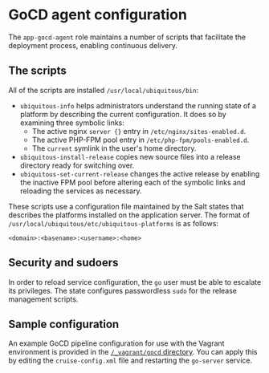 # GoCD agent configuration

The `app-gocd-agent` role maintains a number of scripts that facilitate the deployment process, enabling continuous delivery.

## The scripts

All of the scripts are installed `/usr/local/ubiquitous/bin`:

* `ubiquitous-info` helps administrators understand the running state of a platform by describing the current configuration. It does so by examining three symbolic links:
  * The active nginx `server {}` entry in `/etc/nginx/sites-enabled.d`.
  * The active PHP-FPM pool entry in `/etc/php-fpm/pools-enabled.d`.
  * The `current` symlink in the user's home directory.
* `ubiquitous-install-release` copies new source files into a release directory ready for switching over.
* `ubiquitous-set-current-release` changes the active release by enabling the inactive FPM pool before altering each of the symbolic links and reloading the services as necessary.

These scripts use a configuration file maintained by the Salt states that describes the platforms installed on the application server. The format of `/usr/local/ubiquitous/etc/ubiquitous-platforms` is as follows:

```
<domain>:<basename>:<username>:<home>
```

## Security and sudoers

In order to reload service configuration, the `go` user must be able to escalate its privileges. The state configures passwordless `sudo` for the release management scripts.

## Sample configuration

An example GoCD pipeline configuration for use with the Vagrant environment is provided in the [`/_vagrant/gocd` directory](https://github.com/LukeCarrier/moodle-ubiquitous/tree/master/_vagrant/gocd). You can apply this by editing the `cruise-config.xml` file and restarting the `go-server` service.
